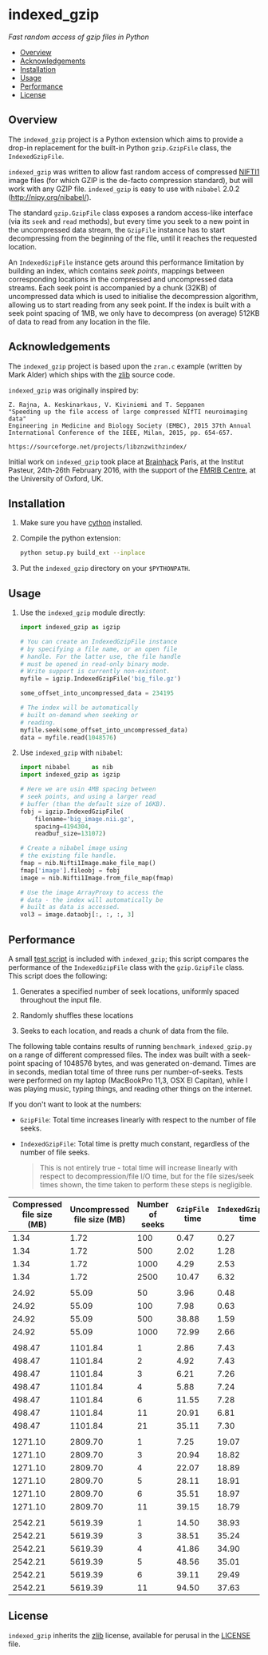 # indexed_gzip

 *Fast random access of gzip files in Python*


 * [Overview](#overview)
 * [Acknowledgements](#acknowledgements)
 * [Installation](#installation)
 * [Usage](#usage)
 * [Performance](#performance)
 * [License](#license)


## Overview


The `indexed_gzip` project is a Python extension which aims to provide a
drop-in replacement for the built-in Python `gzip.GzipFile` class, the
`IndexedGzipFile`.


`indexed_gzip` was written to allow fast random access of compressed 
[NIFTI1](http://nifti.nimh.nih.gov/) image files (for which GZIP is the 
de-facto compression standard), but will work with any GZIP file. 
`indexed_gzip` is easy to use with `nibabel` 2.0.2  (http://nipy.org/nibabel/).


The standard `gzip.GzipFile` class exposes a random access-like interface (via
its `seek` and `read` methods), but every time you seek to a new point in the
uncompressed data stream, the `GzipFile` instance has to start decompressing
from the beginning of the file, until it reaches the requested location.


An `IndexedGzipFile` instance gets around this performance limitation by
building an index, which contains *seek points*, mappings between
corresponding locations in the compressed and uncompressed data streams. Each
seek point is accompanied by a chunk (32KB) of uncompressed data which is used
to initialise the decompression algorithm, allowing us to start reading from
any seek point. If the index is built with a seek point spacing of 1MB, we
only have to decompress (on average) 512KB of data to read from any location
in the file.


## Acknowledgements


The `indexed_gzip` project is based upon the `zran.c` example (written by Mark
Alder) which ships with the [zlib](http://www.zlib.net/) source code.


`indexed_gzip` was originally inspired by:

    Z. Rajna, A. Keskinarkaus, V. Kiviniemi and T. Seppanen
    "Speeding up the file access of large compressed NIfTI neuroimaging data"
    Engineering in Medicine and Biology Society (EMBC), 2015 37th Annual
    International Conference of the IEEE, Milan, 2015, pp. 654-657.

    https://sourceforge.net/projects/libznzwithzindex/


Initial work on `indexed_gzip` took place at
[Brainhack](http://www.brainhack.org/) Paris, at the Institut Pasteur,
24th-26th February 2016, with the support of the 
[FMRIB Centre](https://www.ndcn.ox.ac.uk/divisions/fmrib/), at the 
University of Oxford, UK.


## Installation

1. Make sure you have [cython](http://cython.org/) installed. 

2. Compile the python extension:
    ```sh
    python setup.py build_ext --inplace
    ```
    
3. Put the `indexed_gzip` directory on your `$PYTHONPATH`.


## Usage


1. Use the `indexed_gzip` module directly:
    ```python
    import indexed_gzip as igzip

    # You can create an IndexedGzipFile instance
    # by specifying a file name, or an open file
    # handle. For the latter use, the file handle
    # must be opened in read-only binary mode.
    # Write support is currently non-existent.
    myfile = igzip.IndexedGzipFile('big_file.gz')

    some_offset_into_uncompressed_data = 234195

    # The index will be automatically
    # built on-demand when seeking or
    # reading.
    myfile.seek(some_offset_into_uncompressed_data)
    data = myfile.read(1048576)
    ```

2. Use `indexed_gzip` with `nibabel`:
    ```python
    import nibabel      as nib
    import indexed_gzip as igzip

    # Here we are usin 4MB spacing between
    # seek points, and using a larger read
    # buffer (than the default size of 16KB).
    fobj = igzip.IndexedGzipFile(
        filename='big_image.nii.gz',
        spacing=4194304,
        readbuf_size=131072)

    # Create a nibabel image using 
    # the existing file handle.
    fmap = nib.Nifti1Image.make_file_map()
    fmap['image'].fileobj = fobj
    image = nib.Nifti1Image.from_file_map(fmap)
    
    # Use the image ArrayProxy to access the 
    # data - the index will automatically be
    # built as data is accessed.
    vol3 = image.dataobj[:, :, :, 3]
    ```

## Performance


A small [test script](benchmark_indexed_gzip.py) is included with `indexed_gzip`;
this script compares the performance of the `IndexedGzipFile` class with the
`gzip.GzipFile` class. This script does the following:


  1. Generates a specified number of seek locations, uniformly spaced
     throughout the input file.
  
  2. Randomly shuffles these locations

  3. Seeks to each location, and reads a chunk of data from the file.


The following table contains results of running `benchmark_indexed_gzip.py` on 
a range of different compressed files. The index was built with a seek-point 
spacing of 1048576 bytes, and was generated on-demand. Times are in seconds, 
median total time of three runs per number-of-seeks. Tests were performed on 
my laptop (MacBookPro 11,3, OSX El Capitan), while I was playing music, typing
things, and reading other things on the internet.


If you don't want to look at the numbers:

  * `GzipFile`: Total time increases linearly with respect to the number of
    file seeks.

  * `IndexedGzipFile`: Total time is pretty much constant, regardless of the
    number of file seeks.

    > This is not entirely true - total time will increase linearly with
    > respect to decompression/file I/O time, but for the file sizes/seek
    > times shown, the time taken to perform these steps is negligible.


| Compressed file size (MB) | Uncompressed file size (MB) | Number of seeks | `GzipFile` time | `IndexedGzipFile` time |
| ------------------------- | --------------------------- | --------------- | --------------- | ---------------------- |
| 1.34                      | 1.72                        | 100             | 0.47            | 0.27                   |
| 1.34                      | 1.72                        | 500             | 2.02            | 1.28                   |
| 1.34                      | 1.72                        | 1000            | 4.29            | 2.53                   |
| 1.34                      | 1.72                        | 2500            | 10.47           | 6.32                   |
|                           |                             |                 |                 |                        |
| 24.92                     | 55.09                       | 50              | 3.96            | 0.48                   |
| 24.92                     | 55.09                       | 100             | 7.98            | 0.63                   |
| 24.92                     | 55.09                       | 500             | 38.88           | 1.59                   |
| 24.92                     | 55.09                       | 1000            | 72.99           | 2.66                   |
|                           |                             |                 |                 |                        |
| 498.47                    | 1101.84                     | 1               | 2.86            | 7.43                   |
| 498.47                    | 1101.84                     | 2               | 4.92            | 7.43                   |
| 498.47                    | 1101.84                     | 3               | 6.21            | 7.26                   |
| 498.47                    | 1101.84                     | 4               | 5.88            | 7.24                   |
| 498.47                    | 1101.84                     | 6               | 11.55           | 7.28                   |
| 498.47                    | 1101.84                     | 11              | 20.91           | 6.81                   |
| 498.47                    | 1101.84                     | 21              | 35.11           | 7.30                   |
|                           |                             |                 |                 |                        |
| 1271.10                   | 2809.70                     | 1               | 7.25            | 19.07                  |
| 1271.10                   | 2809.70                     | 3               | 20.94           | 18.82                  |
| 1271.10                   | 2809.70                     | 4               | 22.07           | 18.89                  |
| 1271.10                   | 2809.70                     | 5               | 28.11           | 18.91                  |
| 1271.10                   | 2809.70                     | 6               | 35.51           | 18.97                  |
| 1271.10                   | 2809.70                     | 11              | 39.15           | 18.79                  |
|                           |                             |                 |                 |                        |
| 2542.21                   | 5619.39                     | 1               | 14.50           | 38.93                  |
| 2542.21                   | 5619.39                     | 3               | 38.51           | 35.24                  |
| 2542.21                   | 5619.39                     | 4               | 41.86           | 34.90                  |
| 2542.21                   | 5619.39                     | 5               | 48.56           | 35.01                  |
| 2542.21                   | 5619.39                     | 6               | 39.11           | 29.49                  |
| 2542.21                   | 5619.39                     | 11              | 94.50           | 37.63                  |



## License


`indexed_gzip` inherits the [zlib](http://www.zlib.net) license, available for
perusal in the [LICENSE](LICENSE) file.

